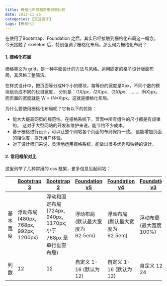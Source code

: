 ```yaml
---
title: 栅格化布局和常用框架比较
date: 2013-11-25
categories: [交互设计]
tags: [栅格化]
---
```


在使用了Bootstrap、Foundation 之后，其实已经接触到栅格化布局这一概念。
今天接触了 skeleton 后，特别强调了栅格化布局，那么何为栅格化布局？

#### 1. 栅格化布局

栅格英文为 grid，是一种平面设计的方法与风格。运用固定的格子设计版面布局，其风格工整简洁。

在样式设计中，把页面等分成N个小的模块，每等份的宽度是Xpx，不同个数的模块组合成不同的栏目宽度，
分别是：(1*X)px，(2*X)px、(3*X)px、……、(N*X)px。而页面的宽度就是 W = (N*X)px。这就是栅格化布局。

为什么要使用栅格化布局呢？它有以下的优势：

* 能大大提高网页的规范性。在栅格系统下，页面中所有组件的尺寸都是有规律的。
这对于大型网站的开发和维护来说，能节约不少成本。
* 基于栅格进行设计，可以让整个网站各个页面的布局保持一致。
这能增加页面的相似度，提升用户体验。
* 对于设计师们来说，灵活地运用栅格系统，能做出很多优秀和独特的设计。

#### 2. 常用框架对比

这里列举了几种常用的 css 框架，更多信息见起网站：

| | [Bootstrap 3](http://getbootstrap.com) | [Bootstrap 2](http://getbootstrap.com/2.3.2/) | [Foundation v5](http://foundation.zurb.com/) | [Foundation v4](http://foundation.zurb.com/docs/v/4.3.2/) | [Foundation v3](http://foundation.zurb.com/docs/v/3.2.5/) | [Skeleton](http://getskeleton.com/) |
| --- | --- | --- | --- | --- | --- | --- |
|基本宽度 | 浮动布局 (480px, 768px, 992px, 1200px) | 浮动和固定布局 (724px, 940px, 1170px; 小于 768px 是单行垂直布局) | 浮动布局 (默认最大宽度为 62.5em) | 浮动布局 (默认最大宽度为 62.5em) | 浮动布局 (最大宽度为 100%) | 960px |
| 列数 | 12 | 12 | 自定义 1-16 (默认为 12) | 自定义 1-16 (默认为 12) | 自定义 12-24 | 16 |
